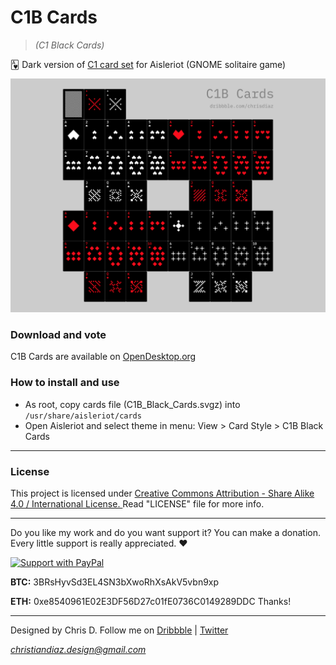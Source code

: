 # C1B Cards
> _(C1 Black Cards)_

🂱 Dark version of [C1 card set](https://github.com/heychrisd/C1-Cards) for Aisleriot (GNOME solitaire game)

![C1B Cards](https://github.com/heychrisd/C1B-Cards/blob/master/C1B-Black-Cards-Preview.png)

### Download and vote

C1B Cards are available on [OpenDesktop.org](hhttps://www.opendesktop.org/p/1303420/)

### How to install and use

* As root, copy cards file (C1B_Black_Cards.svgz) into `/usr/share/aisleriot/cards`
* Open Aisleriot and select theme in menu: View > Card Style > C1B Black Cards

---

### License

This project is licensed under [Creative Commons Attribution - Share Alike 4.0 / International License. ](https://creativecommons.org/licenses/by-sa/4.0/legalcode)
Read "LICENSE" file for more info.

---

Do you like my work and do you want support it? You can make a donation. Every little support is really appreciated. :heart:

<p align="left">
  <a href="https://www.paypal.me/ChrisDiaz" target="_blank"><img src="https://i.ibb.co/dpvHPb4/Support-Pay-Pal.png" title="Support with PayPal"></a>
</p>

**BTC:** 3BRsHyvSd3EL4SN3bXwoRhXsAkV5vbn9xp

**ETH:** 0xe8540961E02E3DF56D27c01fE0736C0149289DDC
Thanks!

---

Designed by Chris D. Follow me on [Dribbble](https://dribbble.com/chrisdiaz) | [Twitter](https://twitter.com/hey_chris_d)

*christiandiaz.design@gmail.com*
